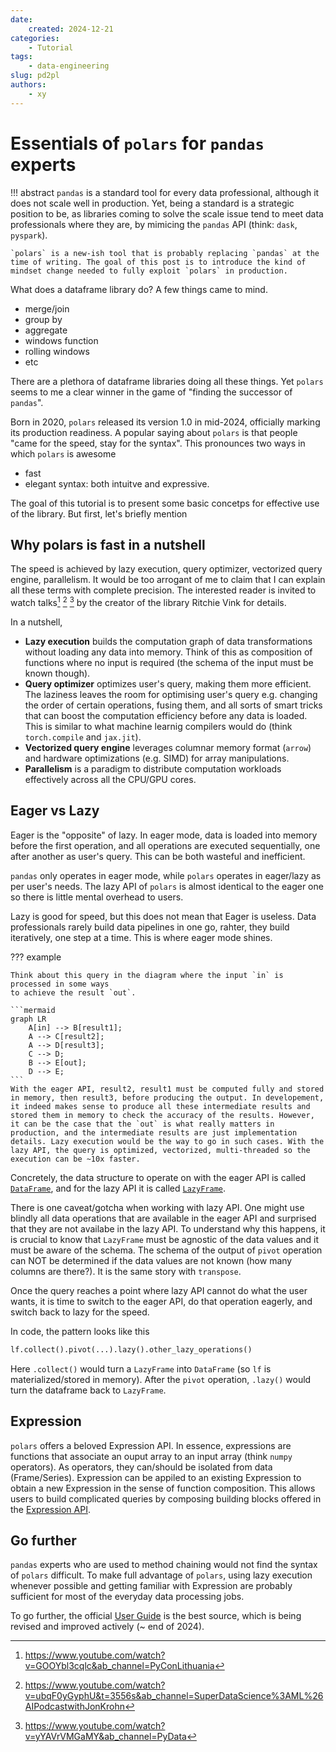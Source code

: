 ```yaml
---
date:
    created: 2024-12-21
categories:
    - Tutorial
tags:
    - data-engineering
slug: pd2pl
authors:
    - xy
---
```


# Essentials of `polars` for `pandas` experts


!!! abstract
    `pandas` is a standard tool for every data professional, although it does not scale well in production.
    Yet, being a standard is a strategic position to be, as libraries coming to solve the scale issue tend to meet data professionals where they are, by mimicing the `pandas` API (think: `dask`, `pyspark`).

    `polars` is a new-ish tool that is probably replacing `pandas` at the time of writing. The goal of this post is to introduce the kind of mindset change needed to fully exploit `polars` in production.

<!-- more -->

What does a dataframe library do? A few things came to mind.

- merge/join
- group by
- aggregate
- windows function
- rolling windows
- etc

There are a plethora of dataframe libraries doing all these things. Yet `polars` seems to me a clear winner in the game of "finding the successor of `pandas`".

Born in 2020, `polars` released its version 1.0 in mid-2024,
officially marking its production readiness.
A popular saying about `polars` is that people "came for the speed, stay for the syntax".
This pronounces two ways in which `polars` is awesome

- fast
- elegant syntax: both intuitve and expressive.

The goal of this tutorial is to present some basic concetps for effective use of the library.
But first, let's briefly mention

## Why polars is fast in a nutshell

The speed is achieved by lazy execution, query optimizer, vectorized query engine, parallelism.
It would be too arrogant of me to claim that I can explain all these terms with complete precision. 
The interested reader is invited to
watch talks[^pycon] [^pod] [^pydata] by the creator of the library Ritchie Vink for details.

[^pycon]: https://www.youtube.com/watch?v=GOOYbl3cqlc&ab_channel=PyConLithuania
[^pod]: https://www.youtube.com/watch?v=ubqF0yGyphU&t=3556s&ab_channel=SuperDataScience%3AML%26AIPodcastwithJonKrohn
[^pydata]: https://www.youtube.com/watch?v=yYAVrVMGaMY&ab_channel=PyData

In a nutshell,

- **Lazy execution** builds the computation graph of data transformations without loading
any data into memory. Think of this as composition of functions where no input is required (the schema of the input must be known though).
- **Query optimizer** optimizes user's query, making them more efficient. The laziness leaves the room for optimising user's query e.g. changing the order of certain operations, fusing them, and all sorts of smart tricks that can boost the computation efficiency before any data is loaded. This is similar to  what machine learnig compilers would do (think `torch.compile` and `jax.jit`).
- **Vectorized query engine** leverages columnar memory format (`arrow`) and hardware optimizations (e.g. SIMD) for array manipulations.
- **Parallelism** is a paradigm to distribute computation workloads effectively across all the CPU/GPU cores.

## Eager vs Lazy

Eager is the "opposite" of lazy. In eager mode, data is loaded into memory before the first operation, and all operations are executed sequentially, one after another as user's query. This can be both wasteful and inefficient.

`pandas` only operates in eager mode, while `polars` operates in eager/lazy as per user's needs. The lazy API of `polars` is almost identical to the eager one so there is little mental overhead to users.

Lazy is good for speed, but this does not mean that Eager is useless. Data professionals rarely build data pipelines in one go, rahter, they build iteratively, one step at a time. This is where eager mode shines.


??? example

    Think about this query in the diagram where the input `in` is processed in some ways
    to achieve the result `out`.

    ```mermaid
    graph LR
        A[in] --> B[result1];
        A --> C[result2];
        A --> D[result3];
        C --> D;
        B --> E[out];
        D --> E;
    ```
    With the eager API, result2, result1 must be computed fully and stored in memory, then result3, before producing the output. In developement, it indeed makes sense to produce all these intermediate results and stored them in memory to check the accuracy of the results. However, it can be the case that the `out` is what really matters in production, and the intermediate results are just implementation details. Lazy execution would be the way to go in such cases. With the lazy API, the query is optimized, vectorized, multi-threaded so the execution can be ~10x faster.

Concretely, the data structure to operate on with the eager API is called [`DataFrame`](https://docs.pola.rs/api/python/stable/reference/dataframe/index.html), and for the lazy API it is called [`LazyFrame`](https://docs.pola.rs/api/python/stable/reference/lazyframe/index.html).

There is one caveat/gotcha when working with lazy API. One might use blindly all data operations that are available in the eager API and surprised that they are not availabe in the lazy API.  To understand why this happens, it is crucial to know that `LazyFrame` must be agnostic of the data values and it must be aware of the schema. The schema of the output of `pivot` operation can NOT be determined if the data values are not known (how many columns are there?). It is the same story with `transpose`.

Once the query reaches a point where lazy API cannot do what the user wants, it is time to switch to the eager API, do that operation eagerly, and switch back to lazy for the speed.

In code, the pattern looks like this

```py
lf.collect().pivot(...).lazy().other_lazy_operations()
```

Here `.collect()` would turn a `LazyFrame` into `DataFrame` (so `lf` is materialized/stored in memory). After the `pivot` operation, `.lazy()` would turn the dataframe back to `LazyFrame`.

## Expression

`polars` offers a beloved Expression API. In essence, expressions are functions that associate an ouput array to an input array (think `numpy` operators). As operators, they can/should be isolated from data (Frame/Series). Expression can be appiled to an existing Expression to obtain a new Expression in the sense of function composition. This allows users to build complicated queries by composing building blocks offered in the [Expression API](https://docs.pola.rs/api/python/stable/reference/expressions/index.html).


## Go further

`pandas` experts who are used to method chaining would not find the syntax of `polars` difficult. To make full advantage of `polars`, using lazy execution whenever possible and getting familiar with Expression are probably sufficient for most of the everyday data processing jobs.

To go further, the official [User Guide](https://docs.pola.rs/) is the best source, which is being revised and improved actively (~ end of 2024).
